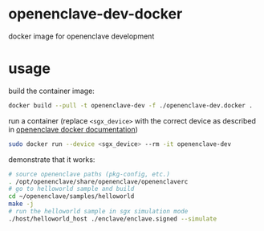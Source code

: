 # openenclave-dev-docker

docker image for openenclave development

# usage

build the container image:
```sh
docker build --pull -t openenclave-dev -f ./openenclave-dev.docker .
```

run a container (replace `<sgx_device>` with the correct device as described in [openenclave docker documentation](https://github.com/openenclave/openenclave/blob/master/docs/GettingStartedDocs/Contributors/BuildingInADockerContainer.md))
```sh
sudo docker run --device <sgx_device> --rm -it openenclave-dev
```

demonstrate that it works:
```sh
# source openenclave paths (pkg-config, etc.)
. /opt/openenclave/share/openenclave/openenclaverc
# go to helloworld sample and build
cd ~/openenclave/samples/helloworld
make -j
# run the helloworld sample in sgx simulation mode
./host/helloworld_host ./enclave/enclave.signed --simulate
```

